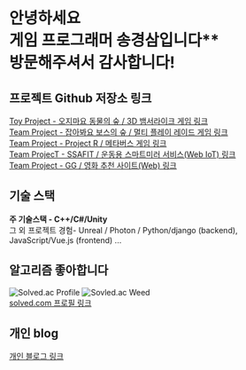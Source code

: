 **안녕하세요**<br/>
게임 프로그래머 송경삼입니다**<br/>
**방문해주셔서 감사합니다!**
===
**프로젝트 Github 저장소 링크**
---
[Toy Project - 오지마요 동물의 숲 / 3D 뱀서라이크 게임 링크](https://github.com/GyeongSam/DontComeAnimalCrossing)<br/>
[Team Project - 잡아봐요 보스의 숲 / 멀티 플레이 레이드 게임 링크](https://github.com/GyeongSam/LetsHuntBosssForest)<br/>
[Team Project - Project R / 메타버스 게임 링크](https://github.com/GyeongSam/ProjectR)<br/>
[Team ProjecT - SSAFIT / 운동용 스마트미러 서비스(Web IoT) 링크](https://github.com/GyeongSam/SSAFIT)<br/>
[Team Project - GG / 영화 추천 사이트(Web) 링크](https://github.com/SuGyoungIn/GG)<br/>

**기술 스택**
---
**주 기술스택 - C++/C#/Unity**<br/>
그 외 프로젝트 경험- Unreal / Photon / Python/django (backend), JavaScript/Vue.js (frontend) ... <br/>

**알고리즘 좋아합니다**
---
![Solved.ac Profile](http://mazassumnida.wtf/api/v2/generate_badge?boj=rud7tka)
![Sovled.ac Weed](https://mazandi.herokuapp.com/api?handle=rud7tka&theme=warm)
<br/>[solved.com 프로필 링크](https://solved.ac/profile/rud7tka)

**개인 blog**
---
[개인 블로그 링크](https://gs32.tistory.com/)

